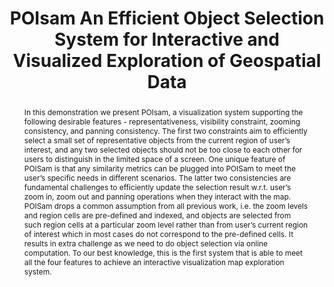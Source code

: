 ---
title: "POIsam An Efficient Object Selection System for Interactive and Visualized Exploration of Geospatial Data"
authors:
- Tao Guo
- Mingzhao Li
- Peishan Li
- admin
- Gao Cong

publication_types: ["1"]
publication: In *the 2018 International Conference on Management of Data (SIGMOD)*
publication_short: In *SIGMOD*
publishDate: "2018-06-10"

abstract: In this demonstration we present POIsam, a visualization system supporting the following desirable features - representativeness, visibility constraint, zooming consistency, and panning consistency. The first two constraints aim to efficiently select a small set of representative objects from the current region of user’s interest, and any two selected objects should not be too close to each other for users to distinguish in the limited space of a screen. One unique feature of POISam is that any similarity metrics can be plugged into POISam to meet the user’s specific needs in different scenarios. The latter two consistencies are fundamental challenges to efficiently update the selection result w.r.t. user’s zoom in, zoom out and panning operations when they interact with the map. POISam drops a common assumption from all previous work, i.e. the zoom levels and region cells are pre-defined and indexed, and objects are selected from such region cells at a particular zoom level rather than from user’s current region of interest which in most cases do not correspond to the pre-defined cells. It results in extra challenge as we need to do object selection via online computation. To our best knowledge, this is the first system that is able to meet all the four features to achieve an interactive visualization map exploration system.


#tags:
#- Source Themes
featured: true

links:
- name: Demo
  url: http://www.google.com/url?q=http%3A%2F%2F18.217.173.184%2F&sa=D&sntz=1&usg=AFQjCNG_KC21RZZdMgKh6SvJ08OYMkBUfA
url_pdf: https://dl.acm.org/citation.cfm?id=3193549

---